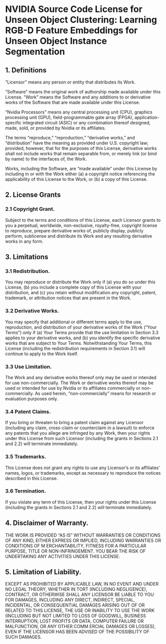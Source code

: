 # NVIDIA Source Code License for Unseen Object Clustering: Learning RGB-D Feature Embeddings for Unseen Object Instance Segmentation

## 1. Definitions

“Licensor” means any person or entity that distributes its Work.

“Software” means the original work of authorship made available under this License.
“Work” means the Software and any additions to or derivative works of the Software that are made available under this License.

“Nvidia Processors” means any central processing unit (CPU), graphics processing unit (GPU), field-programmable gate array (FPGA), application-specific integrated circuit (ASIC) or any combination thereof designed, made, sold, or provided by Nvidia or its affiliates.

The terms “reproduce,” “reproduction,” “derivative works,” and “distribution” have the meaning as provided under U.S. copyright law; provided, however, that for the purposes of this License, derivative works shall not include works that remain separable from, or merely link (or bind by name) to the interfaces of, the Work.

Works, including the Software, are “made available” under this License by including in or with the Work either (a) a copyright notice referencing the applicability of this License to the Work, or (b) a copy of this License.

## 2. License Grants

### 2.1 Copyright Grant.
Subject to the terms and conditions of this License, each Licensor grants to you a perpetual, worldwide, non-exclusive, royalty-free, copyright license to reproduce, prepare derivative works of, publicly display, publicly perform, sublicense and distribute its Work and any resulting derivative works in any form.

## 3. Limitations

### 3.1 Redistribution.
 You may reproduce or distribute the Work only if (a) you do so under this License, (b) you include a complete copy of this License with your distribution, and (c) you retain without modification any copyright, patent, trademark, or attribution notices that are present in the Work.

### 3.2 Derivative Works.
 You may specify that additional or different terms apply to the use, reproduction, and distribution of your derivative works of the Work (“Your Terms”) only if (a) Your Terms provide that the use limitation in Section 3.3 applies to your derivative works, and (b) you identify the specific derivative works that are subject to Your Terms. Notwithstanding Your Terms, this License (including the redistribution requirements in Section 3.1) will continue to apply to the Work itself.

### 3.3 Use Limitation.
 The Work and any derivative works thereof only may be used or intended for use non-commercially.  The Work or derivative works thereof may be used or intended for use by Nvidia or its affiliates commercially or non-commercially.  As used herein, “non-commercially” means for research or evaluation purposes only.

### 3.4 Patent Claims.
 If you bring or threaten to bring a patent claim against any Licensor (including any claim, cross-claim or counterclaim in a lawsuit) to enforce any patents that you allege are infringed by any Work, then your rights under this License from such Licensor (including the grants in Sections 2.1 and 2.2) will terminate immediately.

### 3.5 Trademarks.
 This License does not grant any rights to use any Licensor’s or its affiliates’ names, logos, or trademarks, except as necessary to reproduce the notices described in this License.

### 3.6 Termination.
 If you violate any term of this License, then your rights under this License (including the grants in Sections 2.1 and 2.2) will terminate immediately.

## 4. Disclaimer of Warranty.

THE WORK IS PROVIDED “AS IS” WITHOUT WARRANTIES OR CONDITIONS OF ANY KIND, EITHER EXPRESS OR IMPLIED, INCLUDING WARRANTIES OR CONDITIONS OF M ERCHANTABILITY, FITNESS FOR A PARTICULAR PURPOSE, TITLE OR NON-INFRINGEMENT. YOU BEAR THE RISK OF UNDERTAKING ANY ACTIVITIES UNDER THIS LICENSE. 

## 5. Limitation of Liability.

EXCEPT AS PROHIBITED BY APPLICABLE LAW, IN NO EVENT AND UNDER NO LEGAL THEORY, WHETHER IN TORT (INCLUDING NEGLIGENCE), CONTRACT, OR OTHERWISE SHALL ANY LICENSOR BE LIABLE TO YOU FOR DAMAGES, INCLUDING ANY DIRECT, INDIRECT, SPECIAL, INCIDENTAL, OR CONSEQUENTIAL DAMAGES ARISING OUT OF OR RELATED TO THIS LICENSE, THE USE OR INABILITY TO USE THE WORK (INCLUDING BUT NOT LIMITED TO LOSS OF GOODWILL, BUSINESS INTERRUPTION, LOST PROFITS OR DATA, COMPUTER FAILURE OR MALFUNCTION, OR ANY OTHER COMM ERCIAL DAMAGES OR LOSSES), EVEN IF THE LICENSOR HAS BEEN ADVISED OF THE POSSIBILITY OF SUCH DAMAGES.

